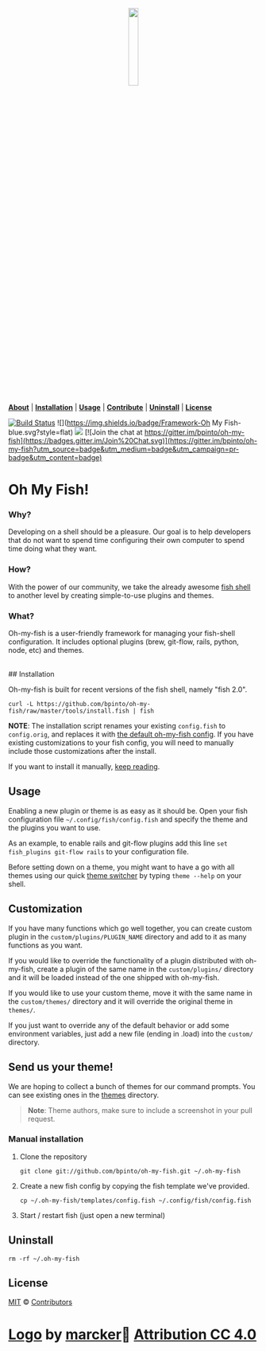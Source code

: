<p align="center">
<a href="https://github.com/bpinto/oh-my-fish">
<img width=20% src="https://cloud.githubusercontent.com/assets/958723/6883431/9beb62b0-d58b-11e4-902c-2f716859a7ad.png">
</a>
</p>

<a name="omf"></a>

<p align="center">

<b><a href="#oh-my-fish">About</a></b>
|
<b><a href="#installation">Installation</a></b>
|
<b><a href="#usage">Usage</a></b>
|
<b><a href="#send-us-your-theme">Contribute</a></b>
|
<b><a href="#uninstall">Uninstall</a></b>
|
<b><a href="#license">License</a></b>
</p>

[![Build Status](https://travis-ci.org/bpinto/oh-my-fish.svg?branch=master)](https://travis-ci.org/bpinto/oh-my-fish) ![](https://img.shields.io/badge/Framework-Oh My Fish-blue.svg?style=flat) ![](https://img.shields.io/cocoapods/l/AFNetworking.svg) [![Join the chat at https://gitter.im/bpinto/oh-my-fish](https://badges.gitter.im/Join%20Chat.svg)](https://gitter.im/bpinto/oh-my-fish?utm_source=badge&utm_medium=badge&utm_campaign=pr-badge&utm_content=badge)


# Oh My Fish!

### Why?
  Developing on a shell should be a pleasure. Our goal is to help developers that do not want to spend time configuring their own computer to spend time doing what they want.

### How?
  With the power of our community, we take the already awesome [fish shell][fish] to another level by creating simple-to-use plugins and themes.

[fish]: http://fishshell.com/

### What?
  Oh-my-fish is a user-friendly framework for managing your fish-shell configuration. It includes optional plugins (brew, git-flow, rails, python, node, etc) and themes.

<br>
## Installation

Oh-my-fish is built for recent versions of the fish shell, namely "fish 2.0".

```fish
curl -L https://github.com/bpinto/oh-my-fish/raw/master/tools/install.fish | fish
```

**NOTE**: The installation script renames your existing `config.fish` to `config.orig`, and replaces it with [the default oh-my-fish config](https://github.com/bpinto/oh-my-fish/blob/master/templates/config.fish). If you have existing customizations to your fish config, you will need to manually include those customizations after the install.

If you want to install it manually, [keep reading](#manual-installation).

## Usage

Enabling a new plugin or theme is as easy as it should be. Open your fish configuration file `~/.config/fish/config.fish` and specify the theme and the plugins you want to use.

As an example, to enable rails and git-flow plugins add this line `set fish_plugins git-flow rails` to your configuration file.

Before setting down on a theme, you might want to have a go with all themes using our quick [theme switcher](https://github.com/bpinto/oh-my-fish/blob/master/plugins/theme/README.md) by typing `theme --help` on your shell.

## Customization

If you have many functions which go well together, you can create custom plugin in the `custom/plugins/PLUGIN_NAME`
directory and add to it as many functions as you want.

If you would like to override the functionality of a plugin distributed with oh-my-fish,
create a plugin of the same name in the `custom/plugins/` directory and it will be loaded
instead of the one shipped with oh-my-fish.

If you would like to use your custom theme, move it with the same name in the `custom/themes/` directory
and it will override the original theme in `themes/`.

If you just want to override any of the default behavior or add some environment variables,
just add a new file (ending in .load) into the `custom/` directory.

## Send us your theme!

We are hoping to collect a bunch of themes for our command prompts. You can see existing ones in the [themes](themes/) directory.

> __Note__: Theme authors, make sure to include a screenshot in your pull request.

### Manual installation

1. Clone the repository
   ```fish
   git clone git://github.com/bpinto/oh-my-fish.git ~/.oh-my-fish
   ```

2. Create a new fish config by copying the fish template we've provided.
   ```fish
   cp ~/.oh-my-fish/templates/config.fish ~/.config/fish/config.fish
   ```

3. Start / restart fish (just open a new terminal)

## Uninstall

    rm -rf ~/.oh-my-fish
    
## License

[MIT](http://mit-license.org) © [Contributors](https://github.com/bpinto/oh-my-fish/graphs/contributors)

[Logo](https://cloud.githubusercontent.com/assets/958723/6847746/8d1b95b0-d3a7-11e4-866a-6bdc1eea0fe6.png) by [marcker](https://github.com/marcker):small_blue_diamond: [Attribution CC 4.0](http://creativecommons.org/licenses/by/4.0/)
=======
